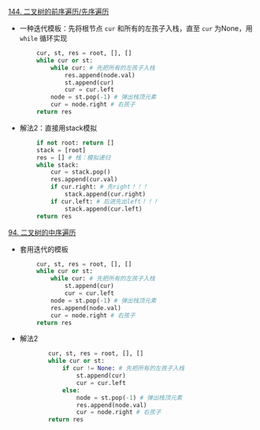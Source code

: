 [144. 二叉树的前序遍历/先序遍历](https://leetcode.cn/problems/binary-tree-preorder-traversal/)

- 一种迭代模板：先将根节点 `cur` 和所有的左孩子入栈，直至 `cur` 为None，用`while` 循环实现

```python
	    cur, st, res = root, [], []
        while cur or st:
            while cur: # 先把所有的左孩子入栈
                res.append(node.val)
                st.append(cur)
                cur = cur.left
            node = st.pop(-1) # 弹出栈顶元素
            cur = node.right # 右孩子
        return res
```
- 解法2：直接用stack模拟
```python
        if not root: return []
        stack = [root]
        res = [] # 栈：模拟递归
        while stack:
            cur = stack.pop()
            res.append(cur.val)            
            if cur.right: # 先right！！！
                stack.append(cur.right)
            if cur.left: # 后进先出left！！！
                stack.append(cur.left)
        return res
```

[94. 二叉树的中序遍历](https://leetcode-cn.com/problems/binary-tree-inorder-traversal/)

-  套用迭代的模板
```python
        cur, st, res = root, [], []
        while cur or st:
            while cur: # 先把所有的左孩子入栈
                st.append(cur)
                cur = cur.left
            node = st.pop(-1) # 弹出栈顶元素
            res.append(node.val)
            cur = node.right # 右孩子
        return res
```
- 解法2

  ```python
          cur, st, res = root, [], []
          while cur or st:
              if cur != None: # 先把所有的左孩子入栈
                  st.append(cur)
                  cur = cur.left
              else:
                  node = st.pop(-1) # 弹出栈顶元素
                  res.append(node.val)
                  cur = node.right # 右孩子
          return res
  ```

  


